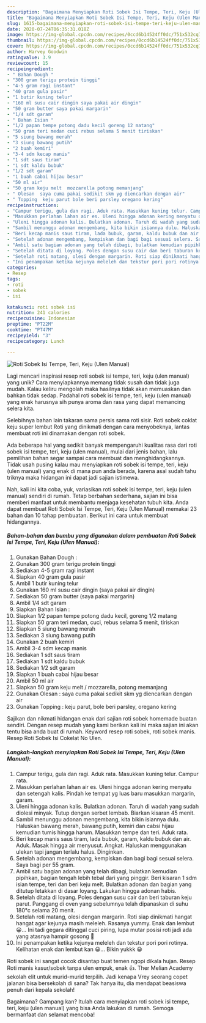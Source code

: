 ```yaml
---
description: "Bagaimana Menyiapkan Roti Sobek Isi Tempe, Teri, Keju (Ulen Manual), Enak Banget"
title: "Bagaimana Menyiapkan Roti Sobek Isi Tempe, Teri, Keju (Ulen Manual), Enak Banget"
slug: 1615-bagaimana-menyiapkan-roti-sobek-isi-tempe-teri-keju-ulen-manual-enak-banget
date: 2020-07-24T06:35:31.018Z
image: https://img-global.cpcdn.com/recipes/0ccd6b14524ff0dc/751x532cq70/roti-sobek-isi-tempe-teri-keju-ulen-manual-foto-resep-utama.jpg
thumbnail: https://img-global.cpcdn.com/recipes/0ccd6b14524ff0dc/751x532cq70/roti-sobek-isi-tempe-teri-keju-ulen-manual-foto-resep-utama.jpg
cover: https://img-global.cpcdn.com/recipes/0ccd6b14524ff0dc/751x532cq70/roti-sobek-isi-tempe-teri-keju-ulen-manual-foto-resep-utama.jpg
author: Harvey Goodwin
ratingvalue: 3.9
reviewcount: 15
recipeingredient:
- " Bahan Dough "
- "300 gram terigu protein tinggi"
- "4-5 gram ragi instant"
- "40 gram gula pasir"
- "1 butir kuning telur"
- "160 ml susu cair dingin saya pakai air dingin"
- "50 gram butter saya pakai margarin"
- "1/4 sdt garam"
- " Bahan Isian "
- "1/2 papan tempe potong dadu kecil goreng 12 matang"
- "50 gram teri medan cuci rebus selama 5 menit tiriskan"
- "5 siung bawang merah"
- "3 siung bawang putih"
- "2 buah kemiri"
- "3-4 sdm kecap manis"
- "1 sdt saus tiram"
- "1 sdt kaldu bubuk"
- "1/2 sdt garam"
- "1 buah cabai hijau besar"
- "50 ml air"
- "50 gram keju melt  mozzarella potong memanjang"
- " Olesan  saya cuma pakai sedikit skm yg diencarkan dengan air"
- " Topping  keju parut bole beri parsley oregano kering"
recipeinstructions:
- "Campur terigu, gula dan ragi. Aduk rata. Masukkan kuning telur. Campur rata."
- "Masukkan perlahan lahan air es. Uleni hingga adonan kering menyatu dan setengah kalis. Pindah ke tempat yg luas baru masukkan margarin, garam."
- "Uleni hingga adonan kalis. Bulatkan adonan. Taruh di wadah yang sudah diolesi minyak. Tutup dengan serbet lembab. Biarkan kisaran 45 menit."
- "Sambil menunggu adonan mengembang, kita bikin isiannya dulu. Haluskan bawang merah, bawang putih, kemiri dan cabsi hijau kemudian tumis hingga harum. Masukkan tempe dan teri. Aduk rata."
- "Beri kecap manis saus tiram, lada bubuk, garam, kaldu bubuk dan air. Aduk. Masak hingga air menyusut. Angkat. Haluskan menggunakan ulekan tapi jangan terlalu halus. Dinginkan."
- "Setelah adonan mengembang, kempiskan dan bagi bagi sesuai selera. Saya bagi per 55 gram."
- "Ambil satu bagian adonan yang telah dibagi, bulatkan kemudian pipihkan, bagian tengah lebih tebal dari yang pinggir. Beri kisaran 1 sdm isian tempe, teri dan beri keju melt. Bulatkan adonan dan bagian yang ditutup letakkan di dasar loyang. Lakukan hingga adonan habis."
- "Setelah ditata di loyang. Poles dengan susu cair dan beri taburan keju parut. Panggang di oven yang sebelumnya telah dipanaskan di suhu 180°c selama 20 menit."
- "Setelah roti matang, olesi dengan margarin. Roti siap dinikmati hangat hangat agar kejunya masih meleleh. Rasanya yummy. Enak dan lembut 😀... Ini tadi gegara ditinggal cuci piring, lupa mutar posisi roti jadi ada yang atasnya hampir gosong 😬"
- "Ini penampakan ketika kejunya meleleh dan tekstur pori pori rotinya. Kelihatan enak dan lembut kan 😀... Bikin yukkk 😀"
categories:
- Resep
tags:
- roti
- sobek
- isi

katakunci: roti sobek isi 
nutrition: 241 calories
recipecuisine: Indonesian
preptime: "PT22M"
cooktime: "PT47M"
recipeyield: "3"
recipecategory: Lunch

---
```



![Roti Sobek Isi Tempe, Teri, Keju (Ulen Manual)](https://img-global.cpcdn.com/recipes/0ccd6b14524ff0dc/751x532cq70/roti-sobek-isi-tempe-teri-keju-ulen-manual-foto-resep-utama.jpg)

Lagi mencari inspirasi resep roti sobek isi tempe, teri, keju (ulen manual) yang unik? Cara menyiapkannya memang tidak susah dan tidak juga mudah. Kalau keliru mengolah maka hasilnya tidak akan memuaskan dan bahkan tidak sedap. Padahal roti sobek isi tempe, teri, keju (ulen manual) yang enak harusnya sih punya aroma dan rasa yang dapat memancing selera kita.

Selebihnya bahan lain takaran sama persis sama roti sisir. Roti sobek coklat keju super lembut Roti yang dinikmati dengan cara menyobeknya, lantas membuat roti ini dinamakan dengan roti sobek.

Ada beberapa hal yang sedikit banyak mempengaruhi kualitas rasa dari roti sobek isi tempe, teri, keju (ulen manual), mulai dari jenis bahan, lalu pemilihan bahan segar sampai cara membuat dan menghidangkannya. Tidak usah pusing kalau mau menyiapkan roti sobek isi tempe, teri, keju (ulen manual) yang enak di mana pun anda berada, karena asal sudah tahu triknya maka hidangan ini dapat jadi sajian istimewa.


Nah, kali ini kita coba, yuk, variasikan roti sobek isi tempe, teri, keju (ulen manual) sendiri di rumah. Tetap berbahan sederhana, sajian ini bisa memberi manfaat untuk membantu menjaga kesehatan tubuh kita. Anda dapat membuat Roti Sobek Isi Tempe, Teri, Keju (Ulen Manual) memakai 23 bahan dan 10 tahap pembuatan. Berikut ini cara untuk membuat hidangannya.

<!--inarticleads1-->

##### Bahan-bahan dan bumbu yang digunakan dalam pembuatan Roti Sobek Isi Tempe, Teri, Keju (Ulen Manual):

1. Gunakan  Bahan Dough :
1. Gunakan 300 gram terigu protein tinggi
1. Sediakan 4-5 gram ragi instant
1. Siapkan 40 gram gula pasir
1. Ambil 1 butir kuning telur
1. Gunakan 160 ml susu cair dingin (saya pakai air dingin)
1. Sediakan 50 gram butter (saya pakai margarin)
1. Ambil 1/4 sdt garam
1. Siapkan  Bahan Isian :
1. Siapkan 1/2 papan tempe potong dadu kecil, goreng 1/2 matang
1. Siapkan 50 gram teri medan, cuci, rebus selama 5 menit, tiriskan
1. Siapkan 5 siung bawang merah
1. Sediakan 3 siung bawang putih
1. Gunakan 2 buah kemiri
1. Ambil 3-4 sdm kecap manis
1. Sediakan 1 sdt saus tiram
1. Sediakan 1 sdt kaldu bubuk
1. Sediakan 1/2 sdt garam
1. Siapkan 1 buah cabai hijau besar
1. Ambil 50 ml air
1. Siapkan 50 gram keju melt / mozzarella, potong memanjang
1. Gunakan  Olesan : saya cuma pakai sedikit skm yg diencarkan dengan air
1. Gunakan  Topping : keju parut, bole beri parsley, oregano kering


Sajikan dan nikmati hidangan enak dari sajian roti sobek homemade buatan sendiri. Dengan resep mudah yang kami berikan kali ini maka sajian ini akan tentu bisa anda buat di rumah. Keyword resep roti sobek, roti sobek manis. Resep Roti Sobek Isi Cokelat No Ulen. 

<!--inarticleads2-->

##### Langkah-langkah menyiapkan Roti Sobek Isi Tempe, Teri, Keju (Ulen Manual):

1. Campur terigu, gula dan ragi. Aduk rata. Masukkan kuning telur. Campur rata.
1. Masukkan perlahan lahan air es. Uleni hingga adonan kering menyatu dan setengah kalis. Pindah ke tempat yg luas baru masukkan margarin, garam.
1. Uleni hingga adonan kalis. Bulatkan adonan. Taruh di wadah yang sudah diolesi minyak. Tutup dengan serbet lembab. Biarkan kisaran 45 menit.
1. Sambil menunggu adonan mengembang, kita bikin isiannya dulu. Haluskan bawang merah, bawang putih, kemiri dan cabsi hijau kemudian tumis hingga harum. Masukkan tempe dan teri. Aduk rata.
1. Beri kecap manis saus tiram, lada bubuk, garam, kaldu bubuk dan air. Aduk. Masak hingga air menyusut. Angkat. Haluskan menggunakan ulekan tapi jangan terlalu halus. Dinginkan.
1. Setelah adonan mengembang, kempiskan dan bagi bagi sesuai selera. Saya bagi per 55 gram.
1. Ambil satu bagian adonan yang telah dibagi, bulatkan kemudian pipihkan, bagian tengah lebih tebal dari yang pinggir. Beri kisaran 1 sdm isian tempe, teri dan beri keju melt. Bulatkan adonan dan bagian yang ditutup letakkan di dasar loyang. Lakukan hingga adonan habis.
1. Setelah ditata di loyang. Poles dengan susu cair dan beri taburan keju parut. Panggang di oven yang sebelumnya telah dipanaskan di suhu 180°c selama 20 menit.
1. Setelah roti matang, olesi dengan margarin. Roti siap dinikmati hangat hangat agar kejunya masih meleleh. Rasanya yummy. Enak dan lembut 😀... Ini tadi gegara ditinggal cuci piring, lupa mutar posisi roti jadi ada yang atasnya hampir gosong 😬
1. Ini penampakan ketika kejunya meleleh dan tekstur pori pori rotinya. Kelihatan enak dan lembut kan 😀... Bikin yukkk 😀


Roti sobek ini sangat cocok disantap buat temen ngopi dikala hujan. Resep Roti manis kasur/sobek tanpa ulen empuk, enak 👍. Ther Melian Academy sekolah elit untuk murid-murid terpilih. Jadi kenapa Vrey seorang copet jalanan bisa bersekolah di sana? Tak hanya itu, dia mendapat beasiswa penuh dari kepala sekolah! 

Bagaimana? Gampang kan? Itulah cara menyiapkan roti sobek isi tempe, teri, keju (ulen manual) yang bisa Anda lakukan di rumah. Semoga bermanfaat dan selamat mencoba!
